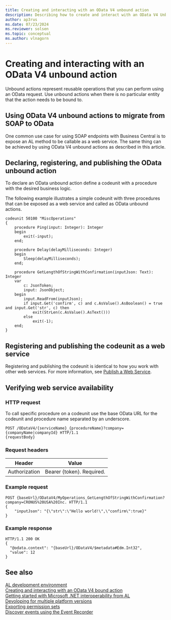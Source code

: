 ```yaml
---
title: Creating and interacting with an OData V4 unbound action
description: Describing how to create and interact with an OData V4 Unbound Action in AL.
author: ap3rus
ms.date: 07/23/2024
ms.reviewer: solsen
ms.topic: conceptual
ms.author: vlnagorn
---
```


# Creating and interacting with an OData V4 unbound action

Unbound actions represent reusable operations that you can perform using an OData request. Use unbound actions when there is no particular entity that the action needs to be bound to.

## Using OData V4 unbound actions to migrate from SOAP to OData

One common use case for using SOAP endpoints with Business Central is to expose an AL method to be callable as a web service. The same thing can be achieved by using OData V4 unbound actions as described in this article.

## Declaring, registering, and publishing the OData unbound action

To declare an OData unbound action define a codeunit with a procedure with the desired business logic.

The following example illustrates a simple codeunit with three procedures that can be exposed as a web service and called as OData unbound actions.

```AL
codeunit 50100 "MiscOperations"
{
    procedure Ping(input: Integer): Integer
    begin
        exit(-input);
    end;
 
    procedure Delay(delayMilliseconds: Integer)
    begin
        Sleep(delayMilliseconds);
    end;
 
    procedure GetLengthOfStringWithConfirmation(inputJson: Text): Integer
    var
        c: JsonToken;
        input: JsonObject;
    begin
        input.ReadFrom(inputJson);
        if input.Get('confirm', c) and c.AsValue().AsBoolean() = true and input.Get('str', c) then
            exit(StrLen(c.AsValue().AsText()))
        else
            exit(-1);
    end;
}
```

## Registering and publishing the codeunit as a web service

Registering and publishing the codeunit is identical to how you work with other web services. For more information, see [Publish a Web Service](/dynamics365/business-central/across-how-publish-web-service).

## Verifying web service availability

### HTTP request

To call specific procedure on a codeunit use the base OData URL for the codeunit and procedure name separated by an underscore.

```
POST /ODataV4/{serviceName}_{procedureName}?company={companyName|companyId} HTTP/1.1
{requestBody}
```

### Request headers

|Header|Value|
|---|---|
|Authorization|Bearer {token}. Required.|

### Example request

```
POST {baseUrl}/ODataV4/MyOperations_GetLengthOfStringWithConfirmation?company=CRONUS%20USA%20Inc. HTTP/1.1
{
    "inputJson": "{\"str\":\"Hello world!\",\"confirm\":true}"
}
```

### Example response

```
HTTP/1.1 200 OK
{
  "@odata.context": "{baseUrl}/ODataV4/$metadata#Edm.Int32",
  "value": 12
}
```

## See also

[AL development environment](devenv-reference-overview.md)  
[Creating and interacting with an OData V4 bound action](devenv-creating-and-interacting-with-odatav4-bound-action.md)  
[Getting started with Microsoft .NET interoperability from AL](devenv-get-started-call-dotnet-from-al.md)  
[Devoloping for multiple platform versions](devenv-developing-for-multiple-platform-versions.md)  
[Exporting permission sets](devenv-export-permission-sets.md)  
[Discover events using the Event Recorder](devenv-events-discoverability.md)  

